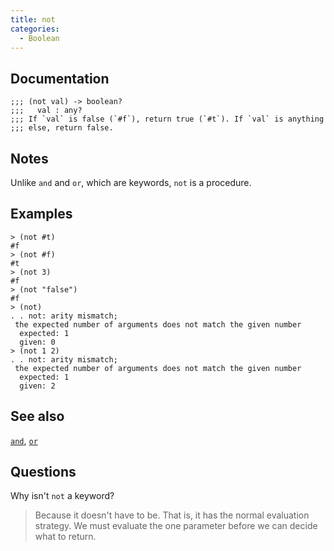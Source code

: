 ```yaml
---
title: not
categories: 
  - Boolean
---
```

## Documentation

```
;;; (not val) -> boolean?
;;;   val : any?
;;; If `val` is false (`#f`), return true (`#t`). If `val` is anything 
;;; else, return false.
```

## Notes

Unlike `and` and `or`, which are keywords, `not` is a procedure.

## Examples

```
> (not #t)
#f
> (not #f)
#t
> (not 3)
#f
> (not "false")
#f
> (not)
. . not: arity mismatch;
 the expected number of arguments does not match the given number
  expected: 1
  given: 0
> (not 1 2)
. . not: arity mismatch;
 the expected number of arguments does not match the given number
  expected: 1
  given: 2
```

## See also

[`and`](../procs/and),
[`or`](../procs/or)

## Questions

Why isn't `not` a keyword?

> Because it doesn't have to be. That is, it has the normal evaluation 
  strategy. We must evaluate the one parameter before we can decide
  what to return.
